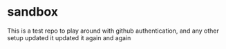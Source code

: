 # sandbox

This is a test repo to play around with github authentication, and any other setup
updated it
updated it again
and again
